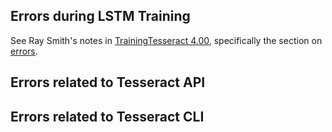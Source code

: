 ## Errors during LSTM Training

See  Ray Smith's notes in  [TrainingTesseract 4.00](https://github.com/tesseract-ocr/tesseract/wiki/TrainingTesseract-4.00), specifically the section on [errors](https://github.com/tesseract-ocr/tesseract/wiki/TrainingTesseract-4.00#error-messages-from-training).

## Errors related to Tesseract API


## Errors related to Tesseract CLI

